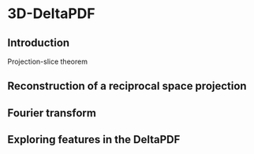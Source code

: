 # 3D-DeltaPDF

## Introduction

Projection-slice theorem

## Reconstruction of a reciprocal space projection

## Fourier transform

## Exploring features in the DeltaPDF
